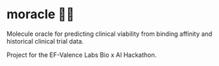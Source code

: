 # moracle 🧪🔮
Molecule oracle for predicting clinical viability from binding affinity and historical clinical trial data.

Project for the EF-Valence Labs Bio x AI Hackathon.
